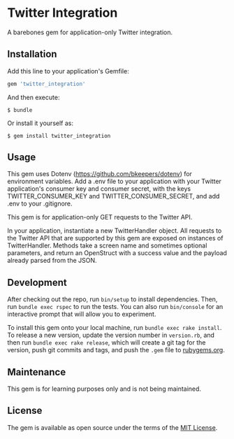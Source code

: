 # Twitter Integration

A barebones gem for application-only Twitter integration.

## Installation

Add this line to your application's Gemfile:

```ruby
gem 'twitter_integration'
```

And then execute:

    $ bundle

Or install it yourself as:

    $ gem install twitter_integration

## Usage

This gem uses Dotenv (https://github.com/bkeepers/dotenv) for environment variables. Add a .env file to your application with your Twitter application's consumer key and consumer secret, with the keys TWITTER_CONSUMER_KEY and TWITTER_CONSUMER_SECRET, and add .env to your .gitignore.

This gem is for application-only GET requests to the Twitter API.

In your application, instantiate a new TwitterHandler object. All requests to the Twitter API that are supported by this gem are exposed on instances of TwitterHandler. Methods take a screen name and sometimes optional parameters, and return an OpenStruct with a success value and the payload already parsed from the JSON.

## Development

After checking out the repo, run `bin/setup` to install dependencies. Then, run `bundle exec rspec` to run the tests. You can also run `bin/console` for an interactive prompt that will allow you to experiment.

To install this gem onto your local machine, run `bundle exec rake install`. To release a new version, update the version number in `version.rb`, and then run `bundle exec rake release`, which will create a git tag for the version, push git commits and tags, and push the `.gem` file to [rubygems.org](https://rubygems.org).

## Maintenance

This gem is for learning purposes only and is not being maintained.

## License

The gem is available as open source under the terms of the [MIT License](https://opensource.org/licenses/MIT).
